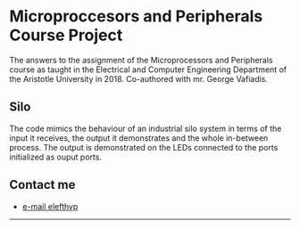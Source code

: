# Microproccesors and Peripherals Course Project
The answers to the assignment of the Microprocessors and Peripherals course as taught in the Electrical and Computer Engineering Department of the Aristotle University in 2018. Co-authored with mr. George Vafiadis.

## Silo 
The code mimics the behaviour of an industrial silo system in terms of the input it receives, the output it demonstrates and the whole in-between process. The output is demonstrated on the LEDs connected to the ports initialized as ouput ports.

## Contact me

- [e-mail elefthvp](mailto:el.papaioannou.96@gmail.com "el.papaioannou.96@gmail.com")

---
